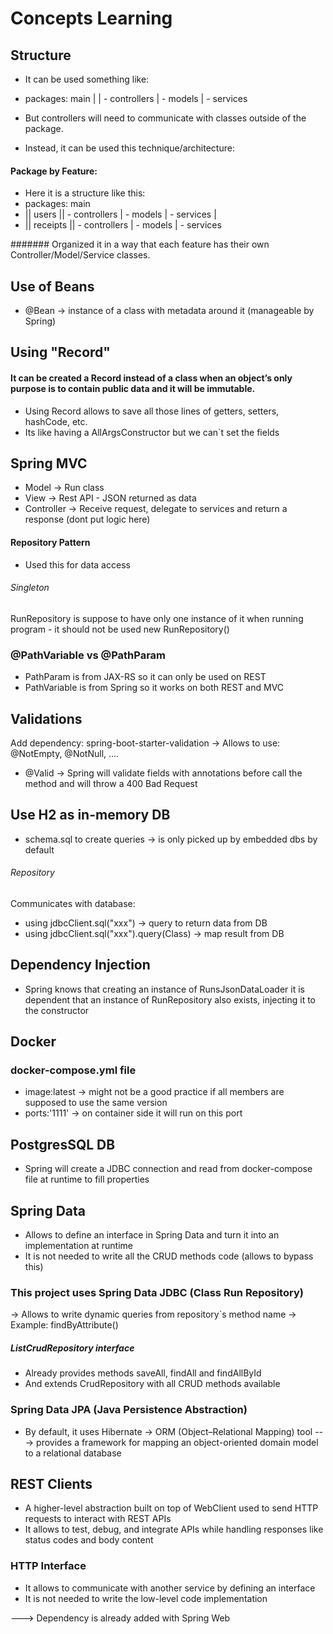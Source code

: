 # Concepts Learning


## Structure
- It can be used something like:
- packages: main
  |
  |  - controllers
  |  - models
  |  - services

- But controllers will need to communicate with classes outside of the package.
- Instead, it can be used this technique/architecture:

#### Package by Feature:
- Here it is a structure like this:
- packages: main
- || users
  ||  - controllers
  |  - models
  |  - services
  |
- || receipts
  ||  - controllers
  |  - models
  |  - services

####### Organized it in a way that each feature has their own Controller/Model/Service classes.


## Use of Beans
- @Bean -> instance of a class with metadata around it (manageable by Spring)


## Using "Record"

#### It can be created a Record instead of a class when an object’s only purpose is to contain public data and it will be immutable.
- Using Record allows to save all those lines of getters, setters, hashCode, etc.
- Its like having a AllArgsConstructor but we can`t set the fields


## Spring MVC 
- Model -> Run class
- View -> Rest API - JSON returned as data
- Controller -> Receive request, delegate to services and return a response (dont put logic here)

#### Repository Pattern
- Used this for data access

###### Singleton
RunRepository is suppose to have only one instance of it when running program - it should not be used new RunRepository()

### @PathVariable vs @PathParam
- PathParam is from JAX-RS so it can only be used on REST
- PathVariable is from Spring so it works on both REST and MVC


## Validations
Add dependency: spring-boot-starter-validation -> Allows to use: @NotEmpty, @NotNull, ....

- @Valid -> Spring will validate fields with annotations before call the method
and will throw a 400 Bad Request

## Use H2 as in-memory DB 
- schema.sql to create queries -> is only picked up by embedded dbs by default

###### Repository
Communicates with database:
- using jdbcClient.sql("xxx") -> query to return data from DB
- using jdbcClient.sql("xxx").query(Class) -> map result from DB


## Dependency Injection
- Spring knows that creating an instance of RunsJsonDataLoader it is dependent that 
an instance of RunRepository also exists, injecting it to the constructor

## Docker

### docker-compose.yml file
- image:latest -> might not be a good practice if all members are supposed to use the same version
- ports:'1111' -> on container side it will run on this port

## PostgresSQL DB
- Spring will create a JDBC connection and read from docker-compose file at runtime
to fill properties

## Spring Data 
- Allows to define an interface in Spring Data and turn it into an implementation at runtime
- It is not needed to write all the CRUD methods code (allows to bypass this)

### This project uses Spring Data JDBC (Class Run Repository)
-> Allows to write dynamic queries from repository`s method name -> Example: findByAttribute()

##### ListCrudRepository interface
- Already provides methods saveAll, findAll and findAllById
- And extends CrudRepository with all CRUD methods available

### Spring Data JPA (Java Persistence Abstraction)
- By default, it uses Hibernate -> ORM (Object–Relational Mapping) tool
---> provides a framework for mapping an object-oriented domain model to a relational database


## REST Clients

- A higher-level abstraction built on top of WebClient used to send HTTP requests to interact with REST APIs
- It allows to test, debug, and integrate APIs while handling responses like status codes and body content

### HTTP Interface
- It allows to communicate with another service by defining an interface 
- It is not needed to write the low-level code implementation

---> Dependency is already added with Spring Web

